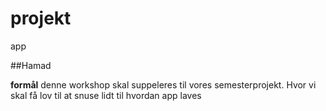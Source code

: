 # projekt

app

##Hamad

**formål** denne workshop skal suppeleres til vores semesterprojekt. Hvor vi skal få lov til at snuse lidt til hvordan app laves 
